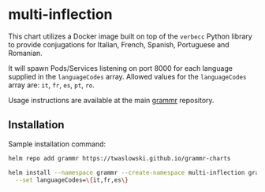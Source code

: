# multi-inflection

This chart utilizes a Docker image built on top of the `verbecc` Python library to provide
conjugations for Italian, French, Spanish, Portuguese and Romanian.

It will spawn Pods/Services listening on port 8000 for each language supplied in the `languageCodes`
array. Allowed values for the `languageCodes` array are: `it`, `fr`, `es`, `pt`, `ro`.

Usage instructions are available at the main
[grammr](https://github.com/twaslowski/grammr/blob/main/sidecars/multi-inflection/README.md) repository.

## Installation

Sample installation command:

```bash
helm repo add grammr https://twaslowski.github.io/grammr-charts

helm install --namespace grammr --create-namespace multi-inflection grammr/multi-inflection \
  --set languageCodes=\{it,fr,es\}
```
